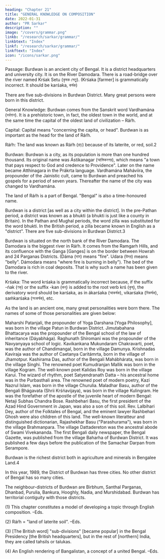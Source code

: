 ```yaml
---
heading: "Chapter 21"
title: "GENERAL KNOWLEDGE ON COMPOSITION"
date: 2022-01-31
author: "PR Sarkar"
description: ""
image: "/covers/grammar.png"
linkb: "/research/sarkar/grammar/"
linkbtext: "Index"
linkf: "/research/sarkar/grammar/"
linkftext: "Index"
icon: "/icons/sarkar.png"
---
```




Passage: Burdwan is an ancient city of Bengal. It is a district headquarters and university city. It is on the River Damodara. There is a road-bridge over the river named Krśak Setu (কৃষক সেতু). (Krśaka [farmer] is grammatically incorrect. It should be karśaka, কর্ষক)

There are five sub-divisions in Burdwan District. Many great persons were born in this district.

General Knowledge: Burdwan comes from the Sanskrit word Vardhamána (বর্ধমান). It is a prehistoric town, in fact, the oldest town in the world, and at the same time the capital of the oldest land of civilization – Ráŕh.

Capital: Capital means "concerning the capita, or head". Burdwan is as important as the head for the land of Ráŕh.

Ráŕh: The land was known as Ráŕh (রাঢ়) because of its laterite, or red, soil.2

Burdwan: Burdwan is a city, as its population is more than one hundred thousand. Its original name was Ástikanagar (আস্তিকনগর), which means "a town that pays respect to God and credence to Providence". Later on the name became Atthinagara in the Prákrta language. Vardhamána Maháviira, the propounder of the Jainistic cult, came to Burdwan and preached his gospels for a period of seven years. Thereafter the name of the city was changed to Vardhamána.

The land of Ráŕh is a part of Bengal. "Bengal" is also a time-honoured name.

Burdwan is a district [as well as a city within the district]. In the pre-Pathan period, a district was known as a bhukti (a bhukti is just like a county in Britain). In the Pathan and Mughal periods, the word zilla was substituted for the word bhukti. In the British period, a zilla became known in English as a "district". There are five sub-divisions in Burdwan District.3

Burdwan is situated on the north bank of the River Damodara. The Damodara is the biggest river in Ráŕh. It comes from the Ramgarh Hills, and its confluence with the Ganga [Ganges] is on the border between Howrah and 24 Parganas Districts. (Dáma (দাম) means "fire". Udara (উদর) means "belly". Dámodara means "where fire is burning in belly"). The bed of the Damodara is rich in coal deposits. That is why such a name has been given to the river.

Krśaka: The word krśaka is grammatically incorrect because, if the suffix -ńak (ণক্) or the suffix -kan (কন্) is added to the root verb krś (কৃষ্), the derivatory word should be karśaka, as in ákarśaka (আকর্ষক), vikarśaka (বিকর্ষক), saḿkarśaka (সংকর্ষক), etc.

As the land is an ancient one, many great personalities were born there. The names of some of those personalities are given below:

Maharshi Patanjali, the propounder of Yoga Darshana [Yoga Philosophy], was born in the village Patun in Burdwan District.
Jimutabahana Bhattacarya was the propounder of the Bengal school of the law of inheritance (Dáyabhága).
Raghunath Shiromani was the propounder of the Navyanyaya school of logic.
Kavikankana Mukundaram Chakravarti, poet, was the author of Chandimangal, born in the village Damunya.
Krishnadas Kaviraja was the author of Caetanya Caritámrta, born in the village of Jhamotpur.
Kashirama Das, author of the Bengali Mahábhárata, was born in the village Singhi.
The renowned poet Kumudranjan Mallik was born in the village Kogram.
The well-known poet Kalidas Roy was born in the village Karui.
The wizard of rhythm, poet Satyendranath Datta – his ancestral home was in the Purbasthali area.
The renowned poet of modern poetry, Kazi Nazrul Islam, was born in the village Churulia.
Maladhar Basu, author of the Bengali Bhágavata (Shrii Krśńavijaya), was born in the village Kulingram. He was the forefather of the apostle of the juvenile heart of modern Bengal: Netaji Subhas Chandra Bose.
Rashbehari Basu, the first president of the Azad Hind Government in Japan, was also a son of this soil.
Rev. Lalbihari Dey, author of the Folktales of Bengal, and
the eminent lawyer Rashbehari Ghosh were also children of this land.
The well-known literatteur and distinguished dictionarian, Rajashekhar Basu ("Parashurama"), was born in the village Brahmanpara.
The village Dattadereton was the ancestral abode of Swami Vivekananda.
The first Bengali daily newspaper, the Bengal Gazette, was published from the village Baharha of Burdwan District. It was published a few days before the publication of the Samachar Darpan from Serampore.

Burdwan is the richest district both in agriculture and minerals in Bengalee Land.4

In this year, 1989, the District of Burdwan has three cities. No other district of Bengal has so many cities.

The neighbour-districts of Burdwan are Birbhum, Santhal Parganas, Dhanbad, Purulia, Bankura, Hooghly, Nadia, and Murshidabad. Burdwan has territorial contiguity with those districts.

(1) This chapter constitutes a model of developing a topic through English composition. –Eds.

(2) Ráŕh = "land of laterite soil". –Eds.

(3) [The British word] "sub-divisions" [became popular] in the Bengal Presidency [the British headquarters], but in the rest of [northern] India, they are called tahsils or talukas.

(4) An English rendering of Bangalistan, a concept of a united Bengal. –Eds.

